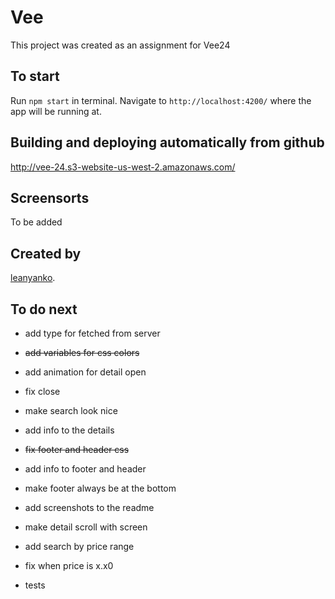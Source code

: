 # Vee

This project was created as an assignment for Vee24

## To start

Run `npm start` in terminal. Navigate to `http://localhost:4200/` where the app will be running at.

## Building and deploying automatically from github

http://vee-24.s3-website-us-west-2.amazonaws.com/

## Screensorts

To be added

## Created by

[leanyanko](http://www.twitter.com/leanyanko).

## To do next 

* add type for fetched from server

* <del>add variables for css colors</del>

* add animation for detail open

* fix close 

* make search look nice

* add info to the details

* <del>fix footer and header css</del>

* add info to footer and header

* make footer always be at the bottom

* add screenshots to the readme

* make detail scroll with screen

* add search by price range

* fix when price is x.x0

* tests
